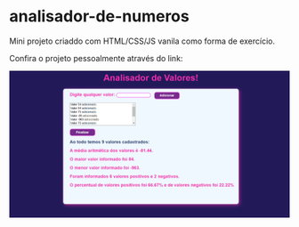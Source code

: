 # analisador-de-numeros
Mini projeto criaddo com HTML/CSS/JS vanila como forma de exercício.

Confira o projeto pessoalmente através do link: 

![Texto do Link](https://github.com/Julianagft/analisador-de-numeros/blob/main/analisador-de-valores.png)

